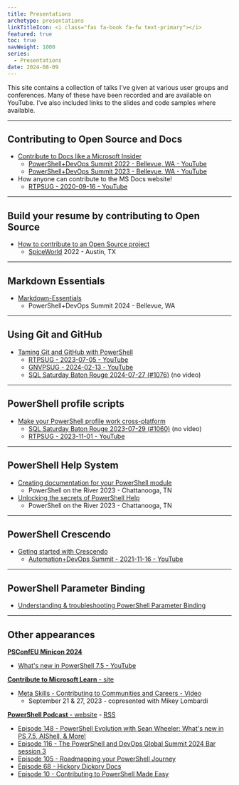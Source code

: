```yaml
---
title: Presentations
archetype: presentations
linkTitleIcon: <i class="fas fa-book fa-fw text-primary"></i>
featured: true
toc: true
navWeight: 1000
series:
  - Presentations
date: 2024-08-09
---
```

<!-- markdownlint-disable MD041 MD033 -->

This site contains a collection of talks I've given at various user groups and conferences.
Many of these have been recorded and are available on YouTube. I've also included links to the
slides and code samples where available.

---

## Contributing to Open Source and Docs

- [Contribute to Docs like a Microsoft Insider][01]
  - [PowerShell+DevOps Summit 2022 - Bellevue, WA - <i class="fab fa-youtube"></i> YouTube][yt03]
  - [PowerShell+DevOps Summit 2023 - Bellevue, WA - <i class="fab fa-youtube"></i> YouTube][yt07]
- How anyone can contribute to the MS Docs website!
  - [RTPSUG - 2020-09-16 - <i class="fab fa-youtube"></i> YouTube][yt01]

---

## Build your resume by contributing to Open Source

- [How to contribute to an Open Source project][02]
  - [SpiceWorld][spice] 2022 - Austin, TX

---

## Markdown Essentials

- [Markdown-Essentials][03]
  - PowerShell+DevOps Summit 2024 - Bellevue, WA

---

## Using Git and GitHub

- [Taming Git and GitHub with PowerShell][04]
  - [RTPSUG - 2023-07-05 - <i class="fab fa-youtube"></i> YouTube][yt02]
  - [GNVPSUG - 2024-02-13 - <i class="fab fa-youtube"></i> YouTube][yt06]
  - [SQL Saturday Baton Rouge 2024-07-27 (#1076)][sql1076] (no video)

---

## PowerShell profile scripts

- [Make your PowerShell profile work cross-platform][05]
  - [SQL Saturday Baton Rouge 2023-07-29 (#1060)][sql1060] (no video)
  - [RTPSUG - 2023-11-01 - <i class="fab fa-youtube"></i> YouTube][yt05]

---

## PowerShell Help System

- [Creating documentation for your PowerShell module][howdocs]
  - PowerShell on the River 2023 - Chattanooga, TN
- [Unlocking the secrets of PowerShell Help][06]
  - PowerShell on the River 2023 - Chattanooga, TN

---

## PowerShell Crescendo

- [Geting started with Crescendo][07]
  - [Automation+DevOps Summit - 2021-11-16 - <i class="fab fa-youtube"></i> YouTube][yt04]

---

## PowerShell Parameter Binding

- [Understanding & troubleshooting PowerShell Parameter Binding][08]

---

## Other appearances

[**PSConfEU Minicon 2024**][eu-2407]

- [What's new in PowerShell 7.5 - <i class="fab fa-youtube"></i> YouTube][yt08]

[**Contribute to Microsoft Learn** - site][contrib]

- [Meta Skills - Contributing to Communities and Careers - <i class="fa-solid fa-play"></i> Video][metaskills]
  -	September 21 & 27, 2023 - copresented with Mikey Lombardi

[**PowerShell Podcast** - website][pspod] - [RSS][pspodfeed]

- [Episode 148 - PowerShell Evolution with Sean Wheeler: What's new in PS 7.5, AIShell, & More!][pspod148]
- [Episode 116 - The PowerShell and DevOps Global Summit 2024 Bar session 3][pspod116]
- [Episode 105 - Roadmapping your PowerShell Journey][pspod105]
- [Episode 68 - Hickory Dickory Docs][pspod068]
- [Episode 10 - Contributing to PowerShell Made Easy][pspod010]

<!-- link references -->
[01]: ./01-contributedocs/
[02]: ./02-opensource/
[03]: ./03-markdown/
[04]: ./04-github/
[05]: ./05-psprofiles/
[06]: ./06-pshelp/
[07]: ./07-crescendo/
[08]: ./08-binding/

[metaskills]: https://learn-video.azurefd.net/vod/player?id=afb384b7-fd83-474d-a3f2-23dfacc127cf
[contrib]: https://learn.microsoft.com/contribute/
[howdocs]: https://mikefrobbins.github.io/psdocs-how-to

[pspod]: https://powershellpodcast.podbean.com/
[pspodfeed]: https://feed.podbean.com/powershellpodcast/feed.xml
[pspod010]: https://powershellpodcast.podbean.com/e/contributing-to-powershell-made-easy-with-sean-wheeler/
[pspod068]: https://powershellpodcast.podbean.com/e/hickory-dickory-docs/
[pspod105]: https://powershellpodcast.podbean.com/e/roadmapping-your-powershell-journey-with-sean-wheeler/
[pspod116]: https://powershellpodcast.podbean.com/e/the-powershell-and-devops-global-summit-2024-bar-session-3/
[pspod148]: https://powershellpodcast.podbean.com/e/powershell-evolution-with-sean-wheeler-whats-new-in-ps-75-aishell-more/

[spice]: https://www.spiceworks.com/spiceworld/
[sql1060]: https://sqlsaturday.com/2023-07-29-sqlsaturday1060/
[sql1076]: https://sqlsaturday.com/2024-07-27-sqlsaturday1076/
[eu-2407]: https://psconf.eu/recordings/minicon-2024/

[yt01]: https://www.youtube.com/watch?v=0_DEB61YOMc
[yt02]: https://www.youtube.com/watch?v=5TPR66fFrsQ
[yt03]: https://www.youtube.com/watch?v=9-_VPIu6zLw
[yt04]: https://www.youtube.com/watch?v=acynivRDg7g
[yt05]: https://www.youtube.com/watch?v=sajRAA9dkEY
[yt06]: https://www.youtube.com/watch?v=SuNCSbDzaow
[yt07]: https://www.youtube.com/watch?v=ZQODV8krq1Q
[yt08]: https://www.youtube.com/watch?v=MxbLovkvOC0
